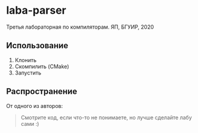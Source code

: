 # laba-parser
Третья лабораторная по компиляторам. ЯП, БГУИР, 2020
## Использование
1. Клонить
2. Скомпилить (CMake)
3. Запустить
## Распространение
От одного из авторов:
>Смотрите код, если что-то не понимаете, но лучше сделайте лабу сами :) 

